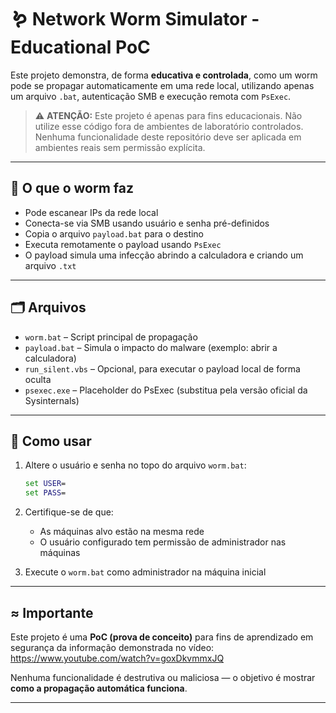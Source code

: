 # 🪱 Network Worm Simulator - Educational PoC

Este projeto demonstra, de forma **educativa e controlada**, como um worm pode se propagar automaticamente em uma rede local, utilizando apenas um arquivo `.bat`, autenticação SMB e execução remota com `PsExec`.

> ⚠️ **ATENÇÃO:** Este projeto é apenas para fins educacionais. Não utilize esse código fora de ambientes de laboratório controlados. Nenhuma funcionalidade deste repositório deve ser aplicada em ambientes reais sem permissão explícita.

---

## 🧠 O que o worm faz

- Pode escanear IPs da rede local
- Conecta-se via SMB usando usuário e senha pré-definidos
- Copia o arquivo `payload.bat` para o destino
- Executa remotamente o payload usando `PsExec`
- O payload simula uma infecção abrindo a calculadora e criando um arquivo `.txt`

---

## 🗂️ Arquivos

- `worm.bat` – Script principal de propagação
- `payload.bat` – Simula o impacto do malware (exemplo: abrir a calculadora)
- `run_silent.vbs` – Opcional, para executar o payload local de forma oculta
- `psexec.exe` – Placeholder do PsExec (substitua pela versão oficial da Sysinternals)

---

## 🚀 Como usar

1. Altere o usuário e senha no topo do arquivo `worm.bat`:
    ```bat
    set USER=
    set PASS=
    ```

2. Certifique-se de que:
    - As máquinas alvo estão na mesma rede
    - O usuário configurado tem permissão de administrador nas máquinas

3. Execute o `worm.bat` como administrador na máquina inicial

---

## ≈ Importante

Este projeto é uma **PoC (prova de conceito)** para fins de aprendizado em segurança da informação demonstrada no vídeo: https://www.youtube.com/watch?v=goxDkvmmxJQ

Nenhuma funcionalidade é destrutiva ou maliciosa — o objetivo é mostrar **como a propagação automática funciona**.

---
